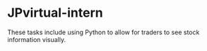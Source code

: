 # JPvirtual-intern
These tasks include using Python to allow for traders to see stock information visually.
